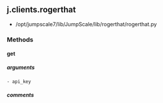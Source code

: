 ## j.clients.rogerthat

- /opt/jumpscale7/lib/JumpScale/lib/rogerthat/rogerthat.py

### Methods

#### get 
##### arguments

    - api_key

##### comments

